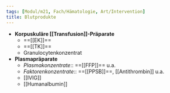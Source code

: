 ```yaml
---
tags: [Modul/m21, Fach/Hämatologie, Art/Intervention]
title: Blutprodukte
---
```

- **Korpuskuläre [[Transfusion]]-Präparate**
	- ==[[EK]]==
	- ==[[TK]]==
	- Granulocytenkonzentrat
- **Plasmapräparate**
	- *Plasmakonzentrate*:: ==[[FFP]]== u.a.
	- *Faktorenkonzentrate*:: ==[[PPSB]]==, [[Antithrombin]] u.a.
	- [[IVIG]]
	- [[Humanalbumin]]